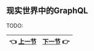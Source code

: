 ## 现实世界中的GraphQL

TODO:

| :point_left: [上一节](/ch01_04.md) | [下一节](/ch02_00.md) :point_right: |
| - | - |
